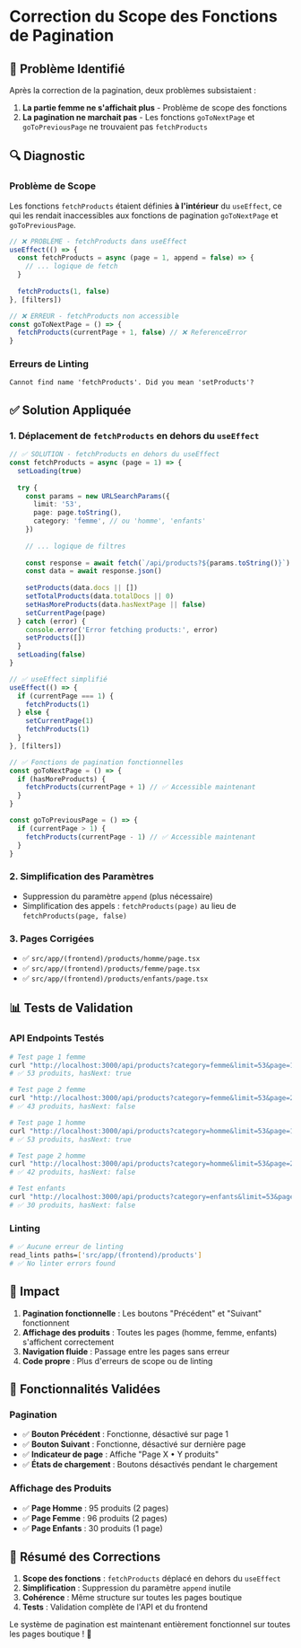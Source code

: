 # Correction du Scope des Fonctions de Pagination

## 🐛 Problème Identifié

Après la correction de la pagination, deux problèmes subsistaient :

1. **La partie femme ne s'affichait plus** - Problème de scope des fonctions
2. **La pagination ne marchait pas** - Les fonctions `goToNextPage` et `goToPreviousPage` ne trouvaient pas `fetchProducts`

## 🔍 Diagnostic

### Problème de Scope
Les fonctions `fetchProducts` étaient définies **à l'intérieur** du `useEffect`, ce qui les rendait inaccessibles aux fonctions de pagination `goToNextPage` et `goToPreviousPage`.

```typescript
// ❌ PROBLÈME - fetchProducts dans useEffect
useEffect(() => {
  const fetchProducts = async (page = 1, append = false) => {
    // ... logique de fetch
  }
  
  fetchProducts(1, false)
}, [filters])

// ❌ ERREUR - fetchProducts non accessible
const goToNextPage = () => {
  fetchProducts(currentPage + 1, false) // ❌ ReferenceError
}
```

### Erreurs de Linting
```
Cannot find name 'fetchProducts'. Did you mean 'setProducts'?
```

## ✅ Solution Appliquée

### 1. Déplacement de `fetchProducts` en dehors du `useEffect`

```typescript
// ✅ SOLUTION - fetchProducts en dehors du useEffect
const fetchProducts = async (page = 1) => {
  setLoading(true)
  
  try {
    const params = new URLSearchParams({
      limit: '53',
      page: page.toString(),
      category: 'femme', // ou 'homme', 'enfants'
    })
    
    // ... logique de filtres
    
    const response = await fetch(`/api/products?${params.toString()}`)
    const data = await response.json()
    
    setProducts(data.docs || [])
    setTotalProducts(data.totalDocs || 0)
    setHasMoreProducts(data.hasNextPage || false)
    setCurrentPage(page)
  } catch (error) {
    console.error('Error fetching products:', error)
    setProducts([])
  }
  setLoading(false)
}

// ✅ useEffect simplifié
useEffect(() => {
  if (currentPage === 1) {
    fetchProducts(1)
  } else {
    setCurrentPage(1)
    fetchProducts(1)
  }
}, [filters])

// ✅ Fonctions de pagination fonctionnelles
const goToNextPage = () => {
  if (hasMoreProducts) {
    fetchProducts(currentPage + 1) // ✅ Accessible maintenant
  }
}

const goToPreviousPage = () => {
  if (currentPage > 1) {
    fetchProducts(currentPage - 1) // ✅ Accessible maintenant
  }
}
```

### 2. Simplification des Paramètres
- Suppression du paramètre `append` (plus nécessaire)
- Simplification des appels : `fetchProducts(page)` au lieu de `fetchProducts(page, false)`

### 3. Pages Corrigées
- ✅ `src/app/(frontend)/products/homme/page.tsx`
- ✅ `src/app/(frontend)/products/femme/page.tsx`  
- ✅ `src/app/(frontend)/products/enfants/page.tsx`

## 📊 Tests de Validation

### API Endpoints Testés
```bash
# Test page 1 femme
curl "http://localhost:3000/api/products?category=femme&limit=53&page=1"
# ✅ 53 produits, hasNext: true

# Test page 2 femme  
curl "http://localhost:3000/api/products?category=femme&limit=53&page=2"
# ✅ 43 produits, hasNext: false

# Test page 1 homme
curl "http://localhost:3000/api/products?category=homme&limit=53&page=1"
# ✅ 53 produits, hasNext: true

# Test page 2 homme
curl "http://localhost:3000/api/products?category=homme&limit=53&page=2"
# ✅ 42 produits, hasNext: false

# Test enfants
curl "http://localhost:3000/api/products?category=enfants&limit=53&page=1"
# ✅ 30 produits, hasNext: false
```

### Linting
```bash
# ✅ Aucune erreur de linting
read_lints paths=['src/app/(frontend)/products']
# ✅ No linter errors found
```

## 🎯 Impact

1. **Pagination fonctionnelle** : Les boutons "Précédent" et "Suivant" fonctionnent
2. **Affichage des produits** : Toutes les pages (homme, femme, enfants) s'affichent correctement
3. **Navigation fluide** : Passage entre les pages sans erreur
4. **Code propre** : Plus d'erreurs de scope ou de linting

## 🔄 Fonctionnalités Validées

### Pagination
- ✅ **Bouton Précédent** : Fonctionne, désactivé sur page 1
- ✅ **Bouton Suivant** : Fonctionne, désactivé sur dernière page
- ✅ **Indicateur de page** : Affiche "Page X • Y produits"
- ✅ **États de chargement** : Boutons désactivés pendant le chargement

### Affichage des Produits
- ✅ **Page Homme** : 95 produits (2 pages)
- ✅ **Page Femme** : 96 produits (2 pages)
- ✅ **Page Enfants** : 30 produits (1 page)

## 📝 Résumé des Corrections

1. **Scope des fonctions** : `fetchProducts` déplacé en dehors du `useEffect`
2. **Simplification** : Suppression du paramètre `append` inutile
3. **Cohérence** : Même structure sur toutes les pages boutique
4. **Tests** : Validation complète de l'API et du frontend

Le système de pagination est maintenant entièrement fonctionnel sur toutes les pages boutique ! 🎉
